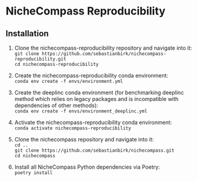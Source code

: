 # NicheCompass Reproducibility

## Installation
1) Clone the nichecompass-reproducibility repository and navigate into it: <br>
```git clone https://github.com/sebastianbirk/nichecompass-reproducibility.git``` <br>
```cd nichecompass-reproducibility```

2) Create the nichecompass-reproducibility conda environment: <br>
```conda env create -f envs/environment.yml```

3) Create the deeplinc conda environment (for benchmarking deeplinc method which relies on legacy packages and is
incompatible with dependencies of other methods): <br>
```conda env create -f envs/environment_deeplinc.yml```

4) Activate the nichecompass-reproducibility conda environment: <br>
```conda activate nichecompass-reproducibility```

5) Clone the nichecompass repository and navigate into it: <br>
```cd ..``` <br>
```git clone https://github.com/sebastianbirk/nichecompass.git``` <br>
```cd nichecompass```

6) Install all NicheCompass Python dependencies via Poetry: <br>
```poetry install```



